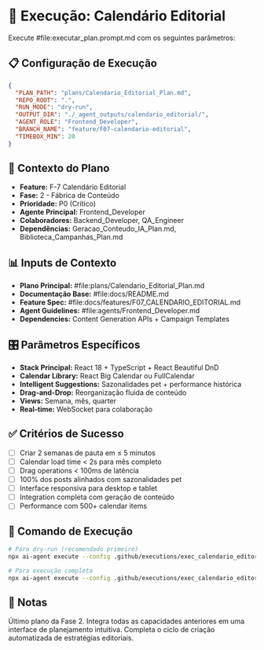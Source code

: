 # 🚀 Execução: Calendário Editorial

Execute #file:executar_plan.prompt.md com os seguintes parâmetros:

## 📋 Configuração de Execução

```json
{
  "PLAN_PATH": "plans/Calendario_Editorial_Plan.md",
  "REPO_ROOT": ".",
  "RUN_MODE": "dry-run",
  "OUTPUT_DIR": "./_agent_outputs/calendario_editorial/",
  "AGENT_ROLE": "Frontend_Developer",
  "BRANCH_NAME": "feature/F07-calendario-editorial",
  "TIMEBOX_MIN": 20
}
```

## 🎯 Contexto do Plano

- **Feature:** F-7 Calendário Editorial
- **Fase:** 2 - Fábrica de Conteúdo
- **Prioridade:** P0 (Crítico)
- **Agente Principal:** Frontend_Developer
- **Colaboradores:** Backend_Developer, QA_Engineer
- **Dependências:** Geracao_Conteudo_IA_Plan.md, Biblioteca_Campanhas_Plan.md

## 📊 Inputs de Contexto

- **Plano Principal:** #file:plans/Calendario_Editorial_Plan.md
- **Documentação Base:** #file:docs/README.md
- **Feature Spec:** #file:docs/features/F07_CALENDARIO_EDITORIAL.md
- **Agent Guidelines:** #file:agents/Frontend_Developer.md
- **Dependencies:** Content Generation APIs + Campaign Templates

## 🎛️ Parâmetros Específicos

- **Stack Principal:** React 18 + TypeScript + React Beautiful DnD
- **Calendar Library:** React Big Calendar ou FullCalendar
- **Intelligent Suggestions:** Sazonalidades pet + performance histórica
- **Drag-and-Drop:** Reorganização fluida de conteúdo
- **Views:** Semana, mês, quarter
- **Real-time:** WebSocket para colaboração

## ✅ Critérios de Sucesso

- [ ] Criar 2 semanas de pauta em ≤ 5 minutos
- [ ] Calendar load time < 2s para mês completo
- [ ] Drag operations < 100ms de latência
- [ ] 100% dos posts alinhados com sazonalidades pet
- [ ] Interface responsiva para desktop e tablet
- [ ] Integration completa com geração de conteúdo
- [ ] Performance com 500+ calendar items

## 🎯 Comando de Execução

```bash
# Para dry-run (recomendado primeiro)
npx ai-agent execute --config .github/executions/exec_calendario_editorial.md

# Para execução completa
npx ai-agent execute --config .github/executions/exec_calendario_editorial.md --mode execute
```

## 📝 Notas

Último plano da Fase 2. Integra todas as capacidades anteriores em uma interface de planejamento intuitiva. Completa o ciclo de criação automatizada de estratégias editoriais.